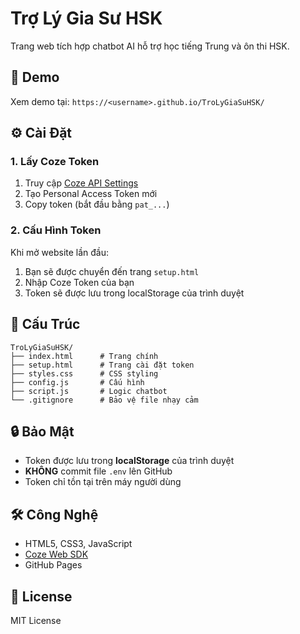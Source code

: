 # Trợ Lý Gia Sư HSK

Trang web tích hợp chatbot AI hỗ trợ học tiếng Trung và ôn thi HSK.

## 🚀 Demo

Xem demo tại: `https://<username>.github.io/TroLyGiaSuHSK/`

## ⚙️ Cài Đặt

### 1. Lấy Coze Token

1. Truy cập [Coze API Settings](https://www.coze.com/open/oauth/pats)
2. Tạo Personal Access Token mới
3. Copy token (bắt đầu bằng `pat_...`)

### 2. Cấu Hình Token

Khi mở website lần đầu:
1. Bạn sẽ được chuyển đến trang `setup.html`
2. Nhập Coze Token của bạn
3. Token sẽ được lưu trong localStorage của trình duyệt

## 📁 Cấu Trúc

```
TroLyGiaSuHSK/
├── index.html      # Trang chính
├── setup.html      # Trang cài đặt token
├── styles.css      # CSS styling
├── config.js       # Cấu hình
├── script.js       # Logic chatbot
└── .gitignore      # Bảo vệ file nhạy cảm
```

## 🔒 Bảo Mật

- Token được lưu trong **localStorage** của trình duyệt
- **KHÔNG** commit file `.env` lên GitHub
- Token chỉ tồn tại trên máy người dùng

## 🛠️ Công Nghệ

- HTML5, CSS3, JavaScript
- [Coze Web SDK](https://www.coze.com/)
- GitHub Pages

## 📝 License

MIT License
